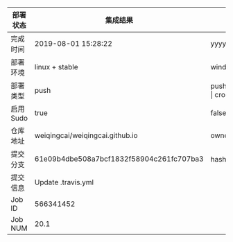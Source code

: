 部署状态 | 集成结果 | 参考值
---|---|---
完成时间 | 2019-08-01 15:28:22 | yyyy-mm-dd hh:mm:ss
部署环境 | linux + stable | window \| linux + stable
部署类型 | push | push \| pull_request \| api \| cron
启用Sudo | true | false \| true
仓库地址 | weiqingcai/weiqingcai.github.io | owner_name/repo_name
提交分支 | 61e09b4dbe508a7bcf1832f58904c261fc707ba3 | hash 16位
提交信息 | Update .travis.yml |
Job ID   | 566341452 |
Job NUM  | 20.1 |
